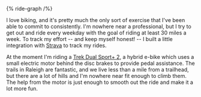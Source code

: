 {% ride-graph /%}

I love biking, and it's pretty much the only sort of exercise that I've been able to commit to consistently. I'm nowhere near a professional, but I try to get out and ride every weekday with the goal of riding at least 30 miles a week. To track my effort -- and keep myself honest! -- I built a little integration with [Strava](https://strava.com) to track my rides.

At the moment I'm riding a [Trek Dual Sport+ 2](https://www.trekbikes.com/us/en_US/bikes/hybrid-bikes/electric-hybrid-bikes/dual-sport/dual-sport-2/p/35854), a hybrid e-bike which uses a small electric motor behind the disc brakes to provide pedal assistance. The trails in Raleigh are fantastic, and we live less than a mile from a trailhead, but there are a lot of hills and I'm nowhere near fit enough to climb them. The help from the motor is just enough to smooth out the ride and make it a lot more fun.
